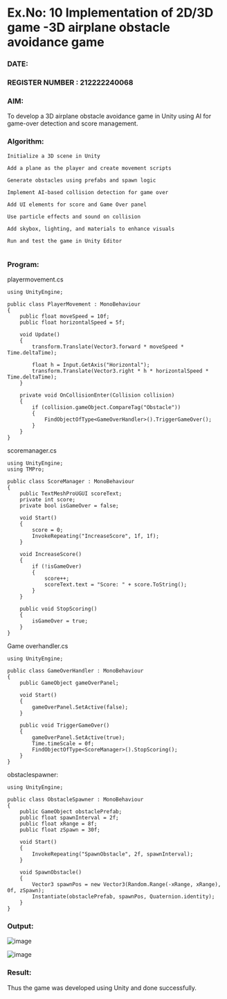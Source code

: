 # Ex.No: 10  Implementation of 2D/3D game -3D airplane obstacle avoidance game
### DATE:                                                               
### REGISTER NUMBER : 212222240068
### AIM: 
To develop a 3D airplane obstacle avoidance game in Unity using AI for game-over detection and score management.

 
### Algorithm:
```
Initialize a 3D scene in Unity

Add a plane as the player and create movement scripts

Generate obstacles using prefabs and spawn logic

Implement AI-based collision detection for game over

Add UI elements for score and Game Over panel

Use particle effects and sound on collision

Add skybox, lighting, and materials to enhance visuals

Run and test the game in Unity Editor


```  
### Program:
playermovement.cs
```
using UnityEngine;

public class PlayerMovement : MonoBehaviour
{
    public float moveSpeed = 10f;
    public float horizontalSpeed = 5f;

    void Update()
    {
        transform.Translate(Vector3.forward * moveSpeed * Time.deltaTime);

        float h = Input.GetAxis("Horizontal");
        transform.Translate(Vector3.right * h * horizontalSpeed * Time.deltaTime);
    }

    private void OnCollisionEnter(Collision collision)
    {
        if (collision.gameObject.CompareTag("Obstacle"))
        {
            FindObjectOfType<GameOverHandler>().TriggerGameOver();
        }
    }
}

```
scoremanager.cs
```
using UnityEngine;
using TMPro;

public class ScoreManager : MonoBehaviour
{
    public TextMeshProUGUI scoreText;
    private int score;
    private bool isGameOver = false;

    void Start()
    {
        score = 0;
        InvokeRepeating("IncreaseScore", 1f, 1f);
    }

    void IncreaseScore()
    {
        if (!isGameOver)
        {
            score++;
            scoreText.text = "Score: " + score.ToString();
        }
    }

    public void StopScoring()
    {
        isGameOver = true;
    }
}
```
Game overhandler.cs
```
using UnityEngine;

public class GameOverHandler : MonoBehaviour
{
    public GameObject gameOverPanel;

    void Start()
    {
        gameOverPanel.SetActive(false);
    }

    public void TriggerGameOver()
    {
        gameOverPanel.SetActive(true);
        Time.timeScale = 0f;
        FindObjectOfType<ScoreManager>().StopScoring();
    }
}

```
obstaclespawner:
```
using UnityEngine;

public class ObstacleSpawner : MonoBehaviour
{
    public GameObject obstaclePrefab;
    public float spawnInterval = 2f;
    public float xRange = 8f;
    public float zSpawn = 30f;

    void Start()
    {
        InvokeRepeating("SpawnObstacle", 2f, spawnInterval);
    }

    void SpawnObstacle()
    {
        Vector3 spawnPos = new Vector3(Random.Range(-xRange, xRange), 0f, zSpawn);
        Instantiate(obstaclePrefab, spawnPos, Quaternion.identity);
    }
}

```

### Output:
![image](https://github.com/user-attachments/assets/e0f861e5-f85c-4e27-9408-a608770d6f97)

![image](https://github.com/user-attachments/assets/c01db7af-8cba-41c3-9fbf-5d016f309847)



### Result:
Thus the game was developed using Unity and done successfully.
